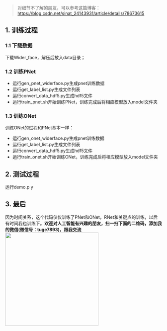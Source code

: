 >对细节不了解的朋友，可以参考这篇博客： https://blog.csdn.net/sinat_24143931/article/details/78673615

## 1. 训练过程
### 1.1 下载数据
下载Wider_face，解压后放入data目录；
 ###  1.2 训练PNet

 - 运行gen_pnet_widerface.py生成pnet训练数据
 - 运行get_label_list.py生成文件列表
 - 运行convert_data_hdf5.py生成hdf5文件
 - 运行train_pnet.sh开始训练PNet，训练完成后将相应模型放入model文件夹

 ###  1.3 训练ONet
训练ONet的过程和PNet基本一样：
 - 运行gen_onet_widerface.py生成pnet训练数据
 - 运行get_label_list.py生成文件列表
 - 运行convert_data_hdf5.py生成hdf5文件
 - 运行train_onet.sh开始训练ONet，训练完成后将相应模型放入model文件夹
    
## 2. 测试过程      
运行demo.p y

## 3. 最后
因为时间关系，这个代码仅仅训练了PNet和ONet，RNet和关键点的训练，以后有时间我也训练下。**欢迎对人工智能有兴趣的朋友，扫一扫下面的二维码，添加我的微信(微信号：tuge7893)，跟我交流**
<img src="https://img-blog.csdnimg.cn/20181216165408677.jpg?x-oss-process=image/watermark,type_ZmFuZ3poZW5naGVpdGk,shadow_10,text_aHR0cHM6Ly9ibG9nLmNzZG4ubmV0L3NpbmF0XzI0MTQzOTMx,size_16,color_FFFFFF,t_70 "   width = 300 height = 300 div align=left/>

